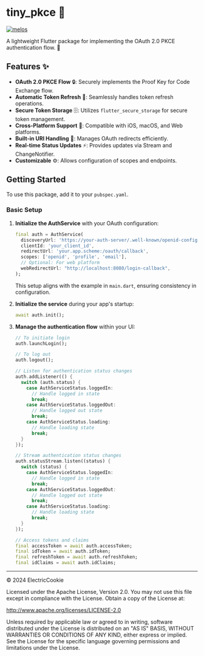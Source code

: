 # tiny_pkce 🔐

[![melos](https://img.shields.io/badge/maintained%20with-melos-f700ff.svg?style=flat-square)](https://github.com/invertase/melos)

A lightweight Flutter package for implementing the OAuth 2.0 PKCE authentication flow. 🚀

## Features ✨

- **OAuth 2.0 PKCE Flow** 🔒: Securely implements the Proof Key for Code Exchange flow.
- **Automatic Token Refresh** 🔄: Seamlessly handles token refresh operations.
- **Secure Token Storage** 🗄️: Utilizes `flutter_secure_storage` for secure token management.
- **Cross-Platform Support** 📱: Compatible with iOS, macOS, and Web platforms.
- **Built-in URI Handling** 🔗: Manages OAuth redirects efficiently.
- **Real-time Status Updates** ⚡: Provides updates via Stream and ChangeNotifier.
- **Customizable** ⚙️: Allows configuration of scopes and endpoints.

## Getting Started

To use this package, add it to your `pubspec.yaml`.

### Basic Setup

1. **Initialize the AuthService** with your OAuth configuration:

   ```dart
   final auth = AuthService(
     discoveryUrl: 'https://your-auth-server/.well-known/openid-configuration',
     clientId: 'your_client_id',
     redirectUrl: 'your.app.scheme:/oauth/callback',
     scopes: ['openid', 'profile', 'email'],
     // Optional: For web platform
     webRedirectUrl: "http://localhost:8080/login-callback",
   );
   ```

   This setup aligns with the example in `main.dart`, ensuring consistency in configuration.

2. **Initialize the service** during your app's startup:

   ```dart
   await auth.init();
   ```

3. **Manage the authentication flow** within your UI:

   ```dart
   // To initiate login
   auth.launchLogin();

   // To log out
   auth.logout();

   // Listen for authentication status changes
   auth.addListener(() {
     switch (auth.status) {
       case AuthServiceStatus.loggedIn:
         // Handle logged in state
         break;
       case AuthServiceStatus.loggedOut:
         // Handle logged out state
         break;
       case AuthServiceStatus.loading:
         // Handle loading state
         break;
     }
   });

   // Stream authentication status changes
   auth.statusStream.listen((status) {
     switch (status) {
       case AuthServiceStatus.loggedIn:
         // Handle logged in state
         break;
       case AuthServiceStatus.loggedOut:
         // Handle logged out state
         break;
       case AuthServiceStatus.loading:
         // Handle loading state
         break;
     }
   });

   // Access tokens and claims
   final accessToken = await auth.accessToken;
   final idToken = await auth.idToken;
   final refreshToken = await auth.refreshToken;
   final idClaims = await auth.idClaims;
   ```

---

© 2024 ElectricCookie

Licensed under the Apache License, Version 2.0. You may not use this file except in compliance with the License. Obtain a copy of the License at:

http://www.apache.org/licenses/LICENSE-2.0

Unless required by applicable law or agreed to in writing, software distributed under the License is distributed on an "AS IS" BASIS, WITHOUT WARRANTIES OR CONDITIONS OF ANY KIND, either express or implied. See the License for the specific language governing permissions and limitations under the License.
